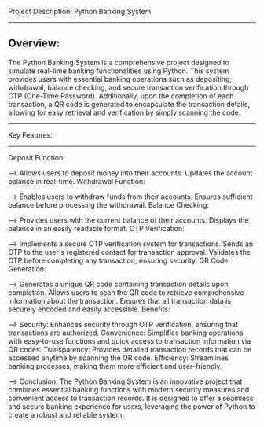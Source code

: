 Project Description: Python Banking System
___________________________________________________
Overview:
---------
The Python Banking System is a comprehensive project designed to simulate real-time banking functionalities using Python. This system provides users with essential banking operations such as depositing, withdrawal, balance checking, and secure transaction verification through OTP (One-Time Password). Additionally, upon the completion of each transaction, a QR code is generated to encapsulate the transaction details, allowing for easy retrieval and verification by simply scanning the code.
________________
Key Features:
________________

Deposit Function:

--> Allows users to deposit money into their accounts.
Updates the account balance in real-time.
Withdrawal Function:

--> Enables users to withdraw funds from their accounts.
Ensures sufficient balance before processing the withdrawal.
Balance Checking:

--> Provides users with the current balance of their accounts.
Displays the balance in an easily readable format.
OTP Verification:

--> Implements a secure OTP verification system for transactions.
Sends an OTP to the user's registered contact for transaction approval.
Validates the OTP before completing any transaction, ensuring security.
QR Code Generation:

--> Generates a unique QR code containing transaction details upon completion.
Allows users to scan the QR code to retrieve comprehensive information about the transaction.
Ensures that all transaction data is securely encoded and easily accessible.
Benefits:

--> Security: Enhances security through OTP verification, ensuring that transactions are authorized.
Convenience: Simplifies banking operations with easy-to-use functions and quick access to transaction information via QR codes.
Transparency: Provides detailed transaction records that can be accessed anytime by scanning the QR code.
Efficiency: Streamlines banking processes, making them more efficient and user-friendly.

--> Conclusion:
The Python Banking System is an innovative project that combines essential banking functions with modern security measures and convenient access to transaction records. It is designed to offer a seamless and secure banking experience for users, leveraging the power of Python to create a robust and reliable system.






